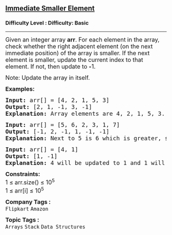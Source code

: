 <h2><a href="https://www.geeksforgeeks.org/problems/immediate-smaller-element1142/1?page=1&category=Java,Stack&sortBy=submissions">Immediate Smaller Element</a></h2><h3>Difficulty Level : Difficulty: Basic</h3><hr><div class="problems_problem_content__Xm_eO"><p><span style="font-size: 18px;">Given an integer array <strong>arr</strong>. For each element in the array, check whether the right adjacent element (on the next immediate position) of the array is smaller. If the next element is smaller, update the current index to that element. If not, then update to <strong>-</strong>1.</span></p>
<p><span style="font-size: 18px;">Note: Update the array in itself.</span></p>
<p><span style="font-size: 18px;"><strong>Examples:</strong></span></p>
<pre><span style="font-size: 18px;"><strong>Input: </strong>arr[] = [4, 2, 1, 5, 3]
<strong>Output: </strong>[2, 1, -1, 3, -1]
<strong>Explanation:</strong> Array elements are 4, 2, 1, 5, 3. Next to 4 is 2 which is smaller, so we print 2. Next of 2 is 1 which is smaller,so we print 1. Next of 1 is 5 which is greater, so we print -1. Next of 5 is 3 which is smaller, so we print 3.&nbsp; Note that for last element, output is always  going to be -1 because there is no element on right.</span></pre>
<pre><span style="font-size: 18px;"><strong>Input: </strong>arr[] = [5, 6, 2, 3, 1, 7]
<strong>Output: </strong>[-1, 2, -1, 1, -1, -1]
<strong>Explanation: </strong>Next to 5 is 6 which is greater, so we print -1. Next of 6 is 2 which is smaller, so we print 2. Next of 2 is 3 which is greater, so we print -1. Next of 3 is 1 which is smaller, so we print 1. Next of 1 is 7 which is greater, so we print -1. Note that for last element, output is always going to be -1 because there is no element on right.<br></span></pre>
<pre><span style="font-size: 18px;"><strong>Input: </strong>arr[] = [4, 1]
<strong>Output: </strong>[1, -1]
<strong>Explanation:</strong> 4 will be updated to 1 and 1 will be updated </span><span style="font-size: 14pt;">to -1.</span></pre>
<p><span style="font-size: 18px;"><strong>Constraints:</strong><br>1 ≤ arr.size() ≤ 10<sup>5</sup><br>1 ≤ arr[i] ≤ 10<sup>5</sup></span></p></div><p><span style=font-size:18px><strong>Company Tags : </strong><br><code>Flipkart</code>&nbsp;<code>Amazon</code>&nbsp;<br><p><span style=font-size:18px><strong>Topic Tags : </strong><br><code>Arrays</code>&nbsp;<code>Stack</code>&nbsp;<code>Data Structures</code>&nbsp;